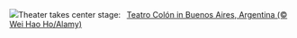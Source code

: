 ![](https://www.bing.com/th?id=OHR.TeatroColon_EN-US2518867279_UHD.jpg&w=1000)Theater takes center stage:&nbsp;&ensp;[Teatro Colón in Buenos Aires, Argentina (© Wei Hao Ho/Alamy)](https://www.bing.com/th?id=OHR.TeatroColon_EN-US2518867279_UHD.jpg)
<br><br/>
